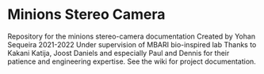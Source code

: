 # Minions Stereo Camera
Repository for the minions stereo-camera documentation
Created by Yohan Sequeira 2021-2022
Under supervision of MBARI bio-inspired lab
Thanks to Kakani Katija, Joost Daniels and especially Paul and Dennis for their patience and engineering expertise.
See the wiki for project documentation.
